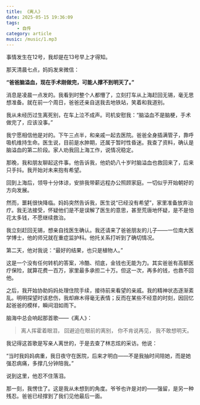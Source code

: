 ```yaml
---
title: 《离人》
date: 2025-05-15 19:36:09
tags:
    - 自传
category: article
music: /music/1.mp3
---
```


事情发生在12号，我却是在13号早上才得知。

那天清晨七点，妈妈发来微信：

**“爸爸脑溢血，现在手术刚做完，可能人撑不到明天了。”**

消息是凌晨一点发的。我看到时整个人都懵了，立刻打车从上海赶回无锡，毫无思想准备。就在前一个周日，爸爸还亲自送我去地铁站，笑着和我道别。

我从未经历过生离死别，在车上泣不成声。司机安慰我：“脑溢血不是脑梗，手术做完了，应该没事。”

我宁愿相信他是对的。下午三点半，和亲戚一起去医院。爸爸全身插满管子，靠呼吸机维持生命。医生说，目前是水肿期，还属于暂时性昏迷。我查了资料，确认是脑溢血的第二阶段。家人劝我回上海工作，说情况稳定。

那晚，我和朋友聊起这件事。他告诉我，他奶奶八十岁时脑溢血也救回来了，后来只手抖。我开始对未来抱有希望。

回到上海后，领导十分体谅，安排我带薪远程办公照顾家庭。一切似乎开始朝好的方向发展。

然而，噩耗很快降临。妈妈突然告诉我，医生说“已经没有希望”，家里准备放弃治疗。我无法接受，怀疑他们是不是误解了医生的意思，甚至荒唐地怀疑，是不是怕花太多钱，不愿继续救治。

我立刻赶回无锡，想亲自找医生确认。我还请来了爸爸朋友的儿子——一位南大医学博士，他的师兄就在重症监护科。他托关系打听到了确切情况。

第二天，他对我说：“最好的结果，也只是植物人。”

这是一个没有任何转机的答案，冷酷、彻底，金钱也无能为力。其实爸爸有高额医疗保险，就算花费一百万，家里最多承担二十万。但这一次，再多的钱，也救不回他。

之后，我开始协助妈妈处理住院手续，接待前来看望的亲戚。我的精神状态逐渐紊乱。明明探望时该悲伤，我却麻木得毫无表情；反而在某些不经意的时刻，因回忆起爸爸的模样，瞬间泪如雨下。

脑海中总会响起那首歌——《离人》：

> 离人挥霍着眼泪，
> 回避迫在眼前的离别，
> 你不肯说再见，
> 我不敢想明天。

我记得这首歌是写亲人离世的，于是去查了林志炫的采访。他说：

“当时我妈妈病重，我日夜守在医院，后来才明白——不是我抽时间陪她，而是她强忍病痛，多撑几分钟陪我。”

说到这里，他忍不住落泪。

那一刻，我愣住了。这是我从未想到的角度。爷爷也许是对的——强留，是另一种残忍。爸爸已经撑到了我们见他最后一面。
